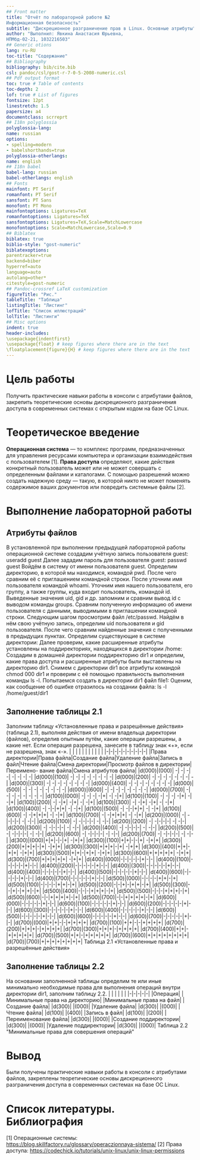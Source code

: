 ```yaml
---
## Front matter
title: "Отчёт по лабораторной работе №2
Информационная безопасность"
subtitle: "Дискреционное разграничение прав в Linux. Основные атрибуты"
author: "Выполнил: Явкина Анастасия Юрьевна,
НПМбд-02-21, 1032216503"
## Generic otions
lang: ru-RU
toc-title: "Содержание"
## Bibliography
bibliography: bib/cite.bib
csl: pandoc/csl/gost-r-7-0-5-2008-numeric.csl
## Pdf output format
toc: true # Table of contents
toc-depth: 2
lof: true # List of figures
fontsize: 12pt
linestretch: 1.5
papersize: a4
documentclass: scrreprt
## I18n polyglossia
polyglossia-lang:
name: russian
options:
- spelling=modern
- babelshorthands=true
polyglossia-otherlangs:
name: english
## I18n babel
babel-lang: russian
babel-otherlangs: english
## Fonts
mainfont: PT Serif
romanfont: PT Serif
sansfont: PT Sans
monofont: PT Mono
mainfontoptions: Ligatures=TeX
romanfontoptions: Ligatures=TeX
sansfontoptions: Ligatures=TeX,Scale=MatchLowercase
monofontoptions: Scale=MatchLowercase,Scale=0.9
## Biblatex
biblatex: true
biblio-style: "gost-numeric"
biblatexoptions:
parentracker=true
backend=biber
hyperref=auto
language=auto
autolang=other*
citestyle=gost-numeric
## Pandoc-crossref LaTeX customization
figureTitle: "Рис."
tableTitle: "Таблица"
listingTitle: "Листинг"
lofTitle: "Список иллюстраций"
lolTitle: "Листинги"
## Misc options
indent: true
header-includes:
\usepackage{indentfirst}
\usepackage{float} # keep figures where there are in the text
\floatplacement{figure}{H} # keep figures where there are in the text
---
```

# Цель работы
Получить практические навыки работы в консоли с атрибутами файлов, закрепить теоретические основы дискреционного
разграничения доступа в современных системах с открытым кодом на базе ОС Linux.
# Теоретическое введение
**Операционная система** — то комплекс программ, предназначенных для управления ресурсами компьютера и организации
взаимодействия с пользователем [1].
**Права доступа** определяют, какие действия конкретный пользователь может или не может совершать с определенным
файлами и каталогами. С помощью разрешений можно создать надежную среду — такую, в которой никто не может поменять
содержимое ваших документов или повредить системные файлы [2].
# Выполнение лабораторной работы
## Атрибуты файлов
В установленной при выполнении предыдущей лабораторной работы операционной системе создадим учётную запись
пользователя guest:
useradd guest
Далее зададим пароль для пользователя guest:
passwd guest
Войдём в систему от имени пользователя guest.
Определим директорию, в которой мы находимся, командой pwd. После чего сравним её с приглашением командной строки.
После уточним имя пользователя командой whoami.
Уточним имя нашего пользователя, его группу, а также группы, куда входит пользователь, командой id. Выведенные значения uid, gid и др. запомним и сравним вывод id с выводом команды groups.
Сравним полученную информацию об имени пользователя с данными, выводимыми в
приглашении командной строки.
Следующим шагом просмотрим файл /etc/passwd.
Найдём в нём свою учётную запись, определим uid пользователя и gid пользователя.
После чего сравним найденные значения с полученными в предыдущих пунктах.
Определим существующие в системе директории:
Далее проверим, какие расширенные атрибуты установлены на поддиректориях, находящихся в директории /home:
Создадим в домашней директории поддиректорию dir1 и определим,
какие права доступа и расширенные атрибуты были выставлены на директорию dir1.
Снимем с директории dir1 все атрибуты командой chmod 000 dir1
и проверим с её помощью правильность выполнения команды ls -l.
Попытаемся создать в директории dir1 файл file1:
Оценим, как сообщение об ошибке отразилось на создании файла:
ls -l /home/guest/dir1
## Заполнение таблицы 2.1
Заполним таблицу «Установленные права и разрешённые действия» (таблица 2.1), выполняя действия от имени владельца
директории (файлов), определив опытным путём, какие операции разрешены, а какие нет. Если операция разрешена, занесите
в таблицу знак «+», если не разрешена, знак «-».
| | | | | | | | | | |
|-|-|-|-|-|-|-|-|-|-|
|Права директории|Права файла|Создание файла|Удаление файла|Запись в файл|Чтение файла|Смена директории|Просмотр файлов в директории|Переимено- вание файла|Смена атрибутов файла|
|d(000)|(000)| -| -| -| -| -| -| -| -|
|d(000)|(100)| -| -| -| -| -| -| -| -|
|d(000)|(200)| -| -| -| -| -| -| -| -|
|d(000)|(300)| -| -| -| -| -| -| -| -|
|d(000)|(400)| -| -| -| -| -| -| -| -|
|d(000)|(500)| -| -| -| -| -| -| -| -|
|d(000)|(600)| -| -| -| -| -| -| -| -|
|d(000)|(700)| -| -| -| -| -| -| -| -|
|d(100)|(000)| -| -| -| -|+| -| -|+|
|d(100)|(100)| -| -| -| -|+| -| -|+|
|d(100)|(200)| -| -|+| -|+| -| -|+|
|d(100)|(300)| -| -|+| -|+| -| -|+|
|d(100)|(400)| -| -|-|+|+| -| -|+|
|d(100)|(500)| -| -|-|+|+| -| -|+|
|d(100)|(600)| -| -|+|+|+| -| -|+|
|d(100)|(700)| -| -|+|+|+| -| -|+|
|d(200)|(000)| -| -|-|-|-| -| -|-|
|d(200)|(100)| -| -|-|-|-| -| -|-|
|d(200)|(200)| -| -|-|-|-| -| -|-|
|d(200)|(300)| -| -|-|-|-| -| -|-|
|d(200)|(400)| -| -|-|-|-| -| -|-|
|d(200)|(500)| -| -|-|-|-| -| -|-|
|d(200)|(600)| -| -|-|-|-| -| -|-|
|d(200)|(700)| -| -|-|-|-| -| -|-|
|d(300)|(000)|+|+|-|-|+| -|+|+|
|d(300)|(100)|+|+|-|-|+| -|+|+|
|d(300)|(200)|+|+|+|-|+| -|+|+|
|d(300)|(300)|+|+|+|-|+| -|+|+|
|d(300)|(400)|+|+|-|+|+| -|+|+|
|d(300)|(500)|+|+|-|+|+| -|+|+|
|d(300)|(600)|+|+|+|+|+| -|+|+|
|d(300)|(700)|+|+|+|+|+| -|+|+|
|d(400)|(000)|-|-|-|-|-|+|-|-|
|d(400)|(100)|-|-|-|-|-|+|-|-|
|d(400)|(200)|-|-|-|-|-|+|-|-|
|d(400)|(300)|-|-|-|-|-|+|-|-|
|d(400)|(400)|-|-|-|-|-|+|-|-|
|d(400)|(500)|-|-|-|-|-|+|-|-|
|d(400)|(600)|-|-|-|-|-|+|-|-|
|d(400)|(700)|-|-|-|-|-|+|-|-|
|d(500)|(000)|-|-|-|-|+|+|-|+|
|d(500)|(100)|-|-|-|-|+|+|-|+|
|d(500)|(200)|-|-|+|-|+|+|-|+|
|d(500)|(300)|-|-|+|-|+|+|-|+|
|d(500)|(400)|-|-|-|+|+|+|-|+|
|d(500)|(500)|-|-|-|+|+|+|-|+|
|d(500)|(600)|-|-|+|+|+|+|-|+|
|d(500)|(700)|-|-|+|+|+|+|-|+|
|d(600)|(000)|-|-|-|-|-|+|-|-|
|d(600)|(100)|-|-|-|-|-|+|-|-|
|d(600)|(200)|-|-|-|-|-|+|-|-|
|d(600)|(300)|-|-|-|-|-|+|-|-|
|d(600)|(400)|-|-|-|-|-|+|-|-|
|d(600)|(500)|-|-|-|-|-|+|-|-|
|d(600)|(600)|-|-|-|-|-|+|-|-|
|d(600)|(700)|-|-|-|-|-|+|-|-|
|d(700)|(000)|+|+|-|-|+|+|+|+|
|d(700)|(100)|+|+|-|-|+|+|+|+|
|d(700)|(200)|+|+|+|-|+|+|+|+|
|d(700)|(300)|+|+|+|-|+|+|+|+|
|d(700)|(400)|+|+|-|+|+|+|+|+|
|d(700)|(500)|+|+|-|+|+|+|+|+|
|d(700)|(600)|+|+|+|+|+|+|+|+|
|d(700)|(700)|+|+|+|+|+|+|+|+|
Таблица 2.1 «Установленные права и разрешённые действия»
## Заполнение таблицы 2.2
На основании заполненной таблицы определим те или иные минимально необходимые права для выполнения операций
внутри директории dir1, заполним таблицу 2.2.
| | | | | |
|-|-|-|-|-|
|Операция| |Минимальные права на директорию| |Минимальные права на файл|
|Создание файла| |d(300)| |(000)|
|Удаление файла| |d(300)| |(000)|
|Чтение файла| |d(100)| |(400)|
|Запись в файл| |d(100)| |(200)|
|Переименование файла| |d(300)| |(000)|
|Создание поддиректории| |d(300)| |(000)|
|Удаление поддиректории| |d(300)| |(000)|
Таблица 2.2 "Минимальные права для совершения операций"
# Вывод
Были получены практические навыки работы в консоли с атрибутами файлов, закреплены теоретические основы дискреционного
разграничения доступа в современных системах на базе ОС Linux.
# Список литературы. Библиография
[1] Операционные системы: https://blog.skillfactory.ru/glossary/operaczionnaya-sistema/
[2] Права доступа: https://codechick.io/tutorials/unix-linux/unix-linux-permissions
